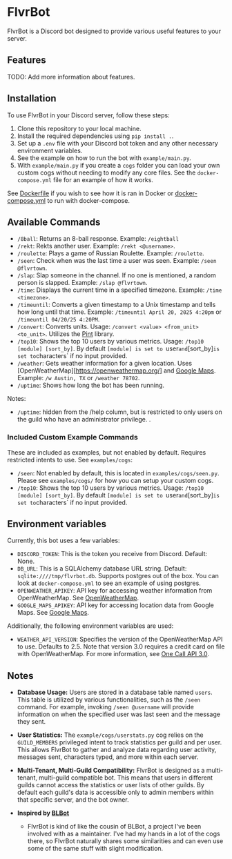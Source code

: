 # FlvrBot

FlvrBot is a Discord bot designed to provide various useful features to your server.

## Features

TODO: Add more information about features.

## Installation

To use FlvrBot in your Discord server, follow these steps:

1. Clone this repository to your local machine.
2. Install the required dependencies using `pip install .`.
3. Set up a `.env` file with your Discord bot token and any other necessary environment variables.
4. See the example on how to run the bot with `example/main.py`.
5. With `example/main.py` if you create a `cogs` folder you can load your own custom cogs without needing to modify any core files. See the `docker-compose.yml` file for an example of how it works.


See [Dockerfile](https://github.com/zfouts/discord-flvrbot/blob/main/Dockerfile) if you wish to see how it is ran in Docker or [docker-compose.yml](https://github.com/zfouts/discord-flvrbot/blob/main/docker-compose.yml) to run with docker-compose.


## Available Commands

- `/8ball`: Returns an 8-ball response. Example: `/eightball`
- `/rekt`: Rekts another user. Example: `/rekt <@username>`.
- `/roulette`: Plays a game of Russian Roulette. Example: `/roulette`.
- `/seen`: Check when was the last time a user was seen. Example: `/seen @flvrtown`.
- `/slap`: Slap someone in the channel. If no one is mentioned, a random person is slapped. Example: `/slap @flvrtown`.
- `/time`: Displays the current time in a specified timezone. Example: `/time <timezone>`.
- `/timeuntil`: Converts a given timestamp to a Unix timestamp and tells how long until that time. Example: `/timeuntil April 20, 2025 4:20pm` or `/timeuntil 04/20/25 4:20PM`.
- `/convert`: Converts units. Usage: `/convert <value> <from_unit> <to_unit>`. Utilizes the [Pint](https://pint.readthedocs.io/en/stable/) library.
- `/top10`: Shows the top 10 users by various metrics. Usage: `/top10 [module] [sort_by]`. By default `[module] is set to `user` and `[sort_by]` is set to `characters` if no input provided.
- `/weather`: Gets weather information for a given location. Uses [OpenWeatherMap][https://openweathermap.org/] and [Google Maps](https://developers.google.com/maps/documentation/). Example: `/w Austin, TX` or `/weather 78702`.
- `/uptime`: Shows how long the bot has been running.

Notes: 
- `/uptime`: hidden from the /help column, but is restricted to only users on the guild who have an administrator privilege. .


### Included Custom Example Commands

These are included as examples, but not enabled by default. Requires restricted intents to use.
See `examples/cogs`:

- `/seen`: Not enabled by default, this is located in `examples/cogs/seen.py`. Please see `examples/cogs/` for how you can setup your custom cogs.
- `/top10`: Shows the top 10 users by various metrics. Usage: `/top10 [module] [sort_by]`. By default `[module] is set to `user` and `[sort_by]` is set to `characters` if no input provided.


## Environment variables

Currently, this bot uses a few variables:

- `DISCORD_TOKEN`: This is the token you receive from Discord. Default: None.
- `DB_URL`: This is a SQLAlchemy database URL string. Default: `sqlite:////tmp/flvrbot.db`. Supports postgres out of the box. You can look at `docker-compose.yml` to see an example of using postgres.
- `OPENWEATHER_APIKEY`: API key for accessing weather information from OpenWeatherMap. See [OpenWeatherMap](https://openweathermap.org/appid).
- `GOOGLE_MAPS_APIKEY`: API key for accessing location data from Google Maps. See [Google Maps](https://developers.google.com/maps/documentation/embed/get-api-key).

Additionally, the following environment variables are used:

- `WEATHER_API_VERSION`: Specifies the version of the OpenWeatherMap API to use. Defaults to 2.5. Note that version 3.0 requires a credit card on file with OpenWeatherMap. For more information, see [One Call API 3.0](https://openweathermap.org/api/one-call-3).


## Notes

- **Database Usage:** Users are stored in a database table named `users`. This table is utilized by various functionalities, such as the `/seen` command. For example, invoking `/seen @username` will provide information on when the specified user was last seen and the message they sent.

- **User Statistics:** The `example/cogs/userstats.py` cog relies on the `GUILD_MEMBERS` privileged intent to track statistics per guild and per user. This allows FlvrBot to gather and analyze data regarding user activity, messages sent, characters typed, and more within each server.

- **Multi-Tenant, Multi-Guild Compatibility:** FlvrBot is designed as a multi-tenant, multi-guild compatible bot. This means that users in different guilds cannot access the statistics or user lists of other guilds. By default each guild's data is accessible only to admin members within that specific server, and the bot owner.

- **Inspired by [BLBot](https://github.com/switch263/BLBot)**
    - FlvrBot is kind of like the cousin of BLBot, a project I've been involved with as a maintainer. I've had my hands in a lot of the cogs there, so FlvrBot naturally shares some similarities and can even use some of the same stuff with slight modification.

